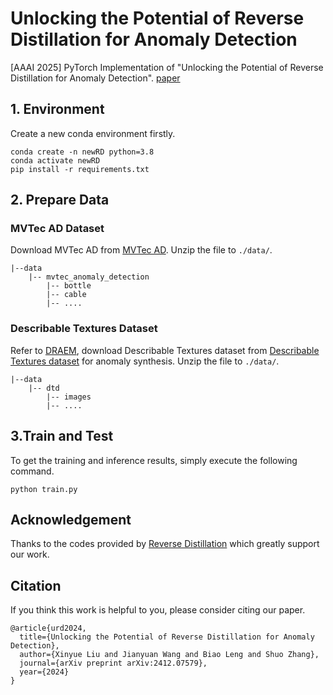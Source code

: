 # Unlocking the Potential of Reverse Distillation for Anomaly Detection

[AAAI 2025] PyTorch Implementation of "Unlocking the Potential of Reverse Distillation for Anomaly Detection".
[paper](https://arxiv.org/abs/2412.07579)

## 1. Environment
Create a new conda environment firstly.
```
conda create -n newRD python=3.8
conda activate newRD
pip install -r requirements.txt
```

## 2. Prepare Data
###  MVTec AD Dataset
Download MVTec AD from [MVTec AD](https://www.mvtec.com/company/research/datasets/mvtec-ad/). 
Unzip the file to `./data/`.
```
|--data
    |-- mvtec_anomaly_detection
        |-- bottle
        |-- cable
        |-- ....
```
###   Describable Textures Dataset
Refer to [DRAEM](https://github.com/VitjanZ/DRAEM), download  Describable Textures dataset from [Describable Textures dataset](https://www.robots.ox.ac.uk/~vgg/data/dtd/) for anomaly synthesis. 
Unzip the file to `./data/`.
```
|--data
    |-- dtd
        |-- images
        |-- ....
```

## 3.Train and Test
To get the training and inference results, simply execute the following command.
```
python train.py
```
    
 ## Acknowledgement
Thanks to the codes provided by [Reverse Distillation](https://github.com/hq-deng/RD4AD) which greatly support our work.

## Citation
If you think this work is helpful to you, please consider citing our paper.
```
@article{urd2024,
  title={Unlocking the Potential of Reverse Distillation for Anomaly Detection},
  author={Xinyue Liu and Jianyuan Wang and Biao Leng and Shuo Zhang},
  journal={arXiv preprint arXiv:2412.07579},
  year={2024}
}
```
